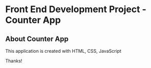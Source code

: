 # Front End Development Project - Counter App

## About Counter App

This application is created with HTML, CSS, JavaScript

Thanks!
